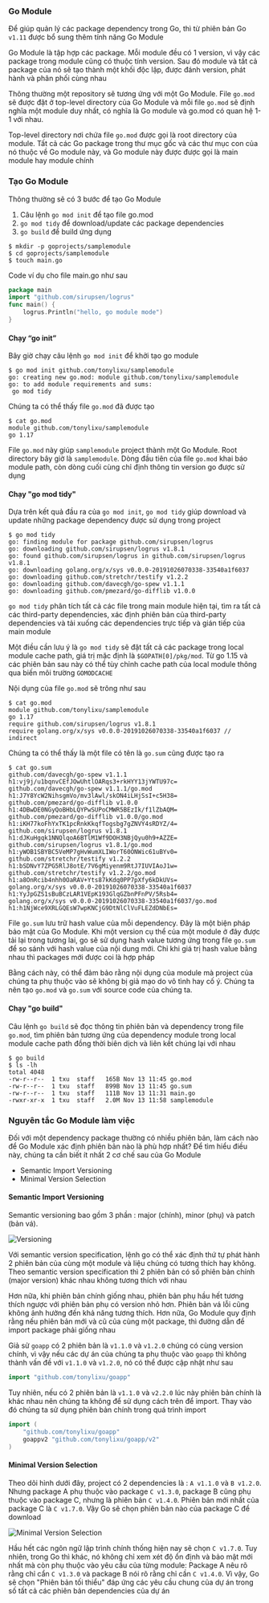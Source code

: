 ### Go Module

Để giúp quản lý các package dependency trong Go, thì từ phiên bản Go `v1.11` được bổ sung thêm tính năng Go Module

Go Module là tập hợp các package. Mỗi module đều có 1 version, vì vậy các package trong module cũng có thuộc tính version. Sau đó module và tất cả package của nó sẽ tạo thành một khối độc lập, được đánh version, phát hành và phân phối cùng nhau

Thông thường một repository sẽ tương ứng với một Go Module. File `go.mod` sẽ được đặt ở top-level directory của Go Module và mỗi file `go.mod` sẽ định nghĩa một module duy nhất, có nghĩa là Go module và go.mod có quan hệ 1-1 với nhau.

Top-level directory nơi chứa file `go.mod` được gọi là root directory của module. Tất cả các Go package trong thư mục gốc và các thư mục con của nó thuộc về Go module này, và Go module này được được gọi là main module hay module chính

### Tạo Go Module

Thông thường sẽ có 3 bước để tạo Go Module

1. Câu lệnh `go mod init` để tạo file go.mod
2. `go mod tidy` để download/update các package dependencies
3. `go build` để build ứng dụng

```
$ mkdir -p goprojects/samplemodule
$ cd goprojects/samplemodule
$ touch main.go
```

Code ví dụ cho file main.go như sau

```go
package main
import "github.com/sirupsen/logrus"
func main() {
    logrus.Println("hello, go module mode")
}
```

#### Chạy “go init”

Bây giờ chạy câu lệnh `go mod init` để khởi tạo go module

```
$ go mod init github.com/tonylixu/samplemodule
go: creating new go.mod: module github.com/tonylixu/samplemodule
go: to add module requirements and sums:
 go mod tidy
```

Chúng ta có thể thấy file `go.mod` đã được tạo

```
$ cat go.mod
module github.com/tonylixu/samplemodule
go 1.17
```

File `go.mod` này giúp `samplemodule` project thành một Go Module. Root directory bây giờ là `samplemodule`. Dòng đầu tiên của file `go.mod` khai báo module path, còn dòng cuối cùng chỉ định thông tin version go được sử dụng

#### Chạy "go mod tidy"

Dựa trên kết quả đầu ra của `go mod init`, `go mod tidy` giúp download và update những package dependency được sử dụng trong project

```
$ go mod tidy
go: finding module for package github.com/sirupsen/logrus
go: downloading github.com/sirupsen/logrus v1.8.1
go: found github.com/sirupsen/logrus in github.com/sirupsen/logrus v1.8.1
go: downloading golang.org/x/sys v0.0.0-20191026070338-33540a1f6037
go: downloading github.com/stretchr/testify v1.2.2
go: downloading github.com/davecgh/go-spew v1.1.1
go: downloading github.com/pmezard/go-difflib v1.0.0
```

`go mod tidy` phân tích tất cả các file trong main module hiện tại, tìm ra tất cả các third-party dependencies, xác định phiên bản của third-party dependencies và tải xuống các dependencies trực tiếp và gián tiếp của main module

Một điều cần lưu ý là `go mod tidy` sẽ đặt tất cả các package trong local module cache path, giá trị mặc định là `$GOPATH[0]/pkg/mod`. Từ go 1.15 và các phiên bản sau này có thể tùy chỉnh cache path của local module thông qua biến môi trường `GOMODCACHE`

Nội dụng của file `go.mod` sẽ trông như sau

```
$ cat go.mod
module github.com/tonylixu/samplemodule
go 1.17
require github.com/sirupsen/logrus v1.8.1
require golang.org/x/sys v0.0.0-20191026070338-33540a1f6037 // indirect
```

Chúng ta có thể thấy là một file có tên là `go.sum` cũng được tạo ra

```
$ cat go.sum
github.com/davecgh/go-spew v1.1.1 h1:vj9j/u1bqnvCEfJOwUhtlOARqs3+rkHYY13jYWTU97c=
github.com/davecgh/go-spew v1.1.1/go.mod h1:J7Y8YcW2NihsgmVo/mv3lAwl/skON4iLHjSsI+c5H38=
github.com/pmezard/go-difflib v1.0.0 h1:4DBwDE0NGyQoBHbLQYPwSUPoCMWR5BEzIk/f1lZbAQM=
github.com/pmezard/go-difflib v1.0.0/go.mod h1:iKH77koFhYxTK1pcRnkKkqfTogsbg7gZNVY4sRDYZ/4=
github.com/sirupsen/logrus v1.8.1 h1:dJKuHgqk1NNQlqoA6BTlM1Wf9DOH3NBjQyu0h9+AZZE=
github.com/sirupsen/logrus v1.8.1/go.mod h1:yWOB1SBYBC5VeMP7gHvWumXLIWorT60ONWic61uBYv0=
github.com/stretchr/testify v1.2.2 h1:bSDNvY7ZPG5RlJ8otE/7V6gMiyenm9RtJ7IUVIAoJ1w=
github.com/stretchr/testify v1.2.2/go.mod h1:a8OnRcib4nhh0OaRAV+Yts87kKdq0PP7pXfy6kDkUVs=
golang.org/x/sys v0.0.0-20191026070338-33540a1f6037 h1:YyJpGZS1sBuBCzLAR1VEpK193GlqGZbnPFnPV/5Rsb4=
golang.org/x/sys v0.0.0-20191026070338-33540a1f6037/go.mod h1:h1NjWce9XRLGQEsW7wpKNCjG9DtNlClVuFLEZdDNbEs=
```

File `go.sum` lưu trữ hash value của mỗi dependency. Đây là một biện pháp bảo mật của Go Module. Khi một version cụ thể của một module ở đây được tải lại trong tương lai, go sẽ sử dụng hash value tương ứng trong file `go.sum` để so sánh với hash value của nội dung mới. Chỉ khi giá trị hash value bằng nhau thì packages mới được coi là hợp pháp

Bằng cách này, có thể đảm bảo rằng nội dụng của module mà project của chúng ta phụ thuộc vào sẽ không bị giả mạo do vô tình hay cố ý. Chúng ta nên tạo `go.mod` và `go.sum` với source code của chúng ta.

#### Chạy "go build"

Câu lệnh `go build` sẽ đọc thông tin phiên bản và dependency trong file `go.mod`, tìm phiên bản tương ứng của dependency module trong local module cache path đồng thời biên dịch và liên kết chúng lại với nhau

```
$ go build
$ ls -lh
total 4048
-rw-r--r--  1 txu  staff   165B Nov 13 11:45 go.mod
-rw-r--r--  1 txu  staff   899B Nov 13 11:45 go.sum
-rw-r--r--  1 txu  staff   111B Nov 13 11:31 main.go
-rwxr-xr-x  1 txu  staff   2.0M Nov 13 11:58 samplemodule
```

### Nguyên tắc Go Module làm việc

Đối với một dependency package thường có nhiều phiên bản, làm cách nào để Go Module xác định phiên bản nào là phù hợp nhất? Để tìm hiểu điều này, chúng ta cần biết ít nhất 2 cơ chế sau của Go Module

- Semantic Import Versioning
- Minimal Version Selection

#### Semantic Import Versioning

Semantic versioning bao gồm 3 phần : major (chính), minor (phụ) và patch (bản vá).

![Versioning](https://techmaster.vn/media/static/9479/c6b93n451co50fuc8dag)

Với semantic version specification, lệnh go có thể xác định thứ tự phát hành 2 phiên bản của cùng một module và liệu chúng có tương thích hay không. Theo semantic version specification thì 2 phiên bản có số phiên bản chính (major version) khác nhau không tương thích với nhau

Hơn nữa, khi phiên bản chính giống nhau, phiên bản phụ hầu hết tương thích ngược với phiên bản phụ có version nhỏ hơn. Phiên bản vá lỗi cũng không ảnh hưởng đến khả năng tương thích. Hơn nữa, Go Module quy định rằng nếu phiên bản mới và cũ của cùng một package, thì đường dẫn để import package phải giống nhau

Giả sử `goapp` có 2 phiên bản là `v1.1.0` và `v1.2.0` chúng có cùng version chính, vì vậy nếu các dự án của chúng ta phụ thuộc vào `goapp` thì không thành vấn đề với `v1.1.0` và `v1.2.0`, nó có thể được cập nhật như sau

```go
import "github.com/tonylixu/goapp"
```

Tuy nhiên, nếu có 2 phiên bản là `v1.1.0` và `v2.2.0` lúc này phiên bản chính là khác nhau nên chúng ta không để sử dụng cách trên để import. Thay vào đó chúng ta sử dụng phiên bản chính trong quá trình import

```go
import (
    "github.com/tonylixu/goapp"
    goappv2 "github.com/tonylixu/goapp/v2"
)
```

#### Minimal Version Selection

Theo dõi hình dưới đây, project có 2 dependencies là : `A v1.1.0` và `B v1.2.0`. Nhưng package A phụ thuộc vào package `C v1.3.0`, package B cũng phụ thuộc vào package C, nhưng là phiên bản `C v1.4.0`. Phiên bản mới nhất của package C là `C v1.7.0`. Vậy Go sẽ chọn phiên bản nào của package C để download

![Minimal Version Selection](https://techmaster.vn/media/static/9479/c6b958c51co50fuc8db0)

Hầu hết các ngôn ngữ lập trình chính thống hiện nay sẽ chọn `C v1.7.0`. Tuy nhiên, trong Go thì khác, nó không chỉ xem xét độ ổn định và bảo mật mới nhất mà còn phụ thuộc vào yêu cầu của từng module: Package A nêu rõ rằng chỉ cẩn `C v1.3.0` và package B nói rõ rằng chỉ cần `C v1.4.0`. Vì vậy, Go sẽ chọn "Phiên bản tối thiểu" đáp ứng các yêu cầu chung của dự án trong số tất cả các phiên bản dependencies của dự án
